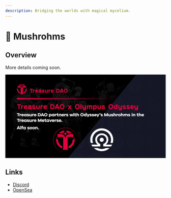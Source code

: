```yaml
---
description: Bridging the worlds with magical mycelium.
---
```


# 🍄 Mushrohms

## Overview

More details coming soon.

![](<../../.gitbook/assets/image (8).png>)

## Links

* [Discord](https://t.co/WWoLGeQAws)
* [OpenSea](https://t.co/zLJZDb6mgJ)
